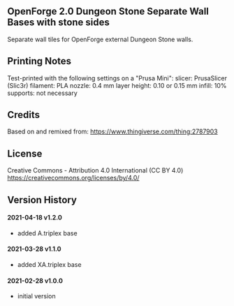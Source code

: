 OpenForge 2.0 Dungeon Stone Separate Wall Bases with stone sides
----------------------------------------------------------------

Separate wall tiles for OpenForge external Dungeon Stone walls.


Printing Notes
--------------

Test-printed with the following settings on a "Prusa Mini":
slicer: PrusaSlicer (Slic3r)
filament: PLA
nozzle: 0.4 mm 
layer height: 0.10 or 0.15 mm
infill: 10%
supports: not necessary


Credits
-------

Based on and remixed from:
https://www.thingiverse.com/thing:2787903

License
-------
Creative Commons - Attribution 4.0 International (CC BY 4.0)
https://creativecommons.org/licenses/by/4.0/

Version History
---------------

#### 2021-04-18 v1.2.0

  - added A.triplex base

#### 2021-03-28 v1.1.0

  - added XA.triplex base

#### 2021-02-28 v1.0.0

  - initial version
